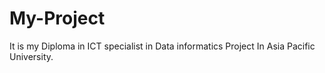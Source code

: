 # My-Project
It is my Diploma in ICT specialist in Data informatics Project In Asia Pacific University.
